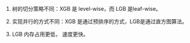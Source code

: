 1.  树的切分策略不同：XGB 是 level-wise，而 LGB 是leaf-wise。

2.  实现并行的方式不同：XGB 是通过预排序的方式，LGB是通过直方图算法。

3.  LGB 内存占用更低， 速度更快。
